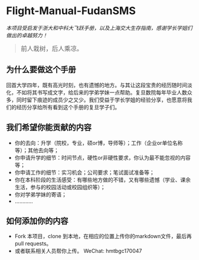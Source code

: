 # Flight-Manual-FudanSMS

*本项目受启发于浙大和中科大飞跃手册，以及上海交大生存指南，感谢学长学姐们做出的卓越努力！*



> <big>前人栽树，后人乘凉。</big>



## 为什么要做这个手册

回首大学四年，既有高光时刻，也有遗憾的地方。与其让这段宝贵的经历随时间淡化，不如将其书写成文字，给后来的学弟学妹一点帮助。复旦数院每年毕业人数众多，同时留下痕迹的成员少之又少。我们受益于学长学姐的经验分享，也愿意将我们的经历分享给所有看到这个手册的复旦学子们。

## 我们希望你能贡献的内容

- 你的去向：升学（院校，专业，硕or博，导师等）；工作（企业or单位名称等）；其他去向等；
- 你申请升学的细节：时间节点，硬性or非硬性要求，你认为最不能忽视的内容等；
- 你申请工作的细节：实习机会；公司要求；笔试面试准备等；
- 你在本科阶段的生活感受：有哪些地方做的不错，又有哪些遗憾（学业、课余生活，参与的校园活动或校园组织等）；
- 你对学弟学妹的寄语；
- ............



## 如何添加你的内容

- Fork 本项目，clone 到本地，在相应的位置上传你的markdown文件，最后再pull requests。
- 或者联系相关人员帮你上传。 WeChat: hmtbgc170047

